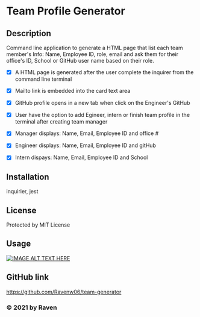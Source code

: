 
  # Team Profile Generator 
  
  ## Description
  Command line application to generate a HTML page that list each team member's Info: Name, Employee ID, role, email and ask them for their office's ID, School or GitHub user name based on their role.
  - [x] A HTML page is generated after the user complete the inquirer from the command line terminal
  - [x] Mailto link is embedded into the card text area
  - [x] GitHub profile opens in a new tab when click on the Engineer's GitHub
  - [x] User have the option to add Egineer, intern or finish team profile in the terminal after creating team manager
  - [x] Manager displays: Name, Email, Employee ID and office #
  - [x] Engineer displays: Name, Email, Employee ID and gitHub
  - [x] Intern dispays: Name, Email, Employee ID and School



  ## Installation
  inquirier, jest

  ## License
  Protected by MIT License 

  ## Usage
  [![IMAGE ALT TEXT HERE](https://img.youtube.com/vi/zgY9xI44Vdc&ab_channel=ManyeeWong/0.jpg)](https://www.youtube.com/watch?v=zgY9xI44Vdc&ab_channel=ManyeeWong)

  ## GitHub link
  https://github.com/Ravenw06/team-generator
  ### &copy; 2021 by Raven

    
